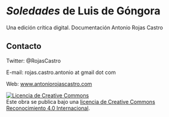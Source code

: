 # *Soledades* de Luis de Góngora 

Una edición crítica digital. Documentación
Antonio Rojas Castro

## Contacto

Twitter: @RojasCastro

E-mail: rojas.castro.antonio at gmail dot com

Web: www.antoniorojascastro.com

<a rel="license" href="http://creativecommons.org/licenses/by/4.0/"><img alt="Licencia de Creative Commons" style="border-width:0" src="https://i.creativecommons.org/l/by/4.0/88x31.png" /></a><br />Este obra se publica bajo una <a rel="license" href="http://creativecommons.org/licenses/by/4.0/">licencia de Creative Commons Reconocimiento 4.0 Internacional</a>.
